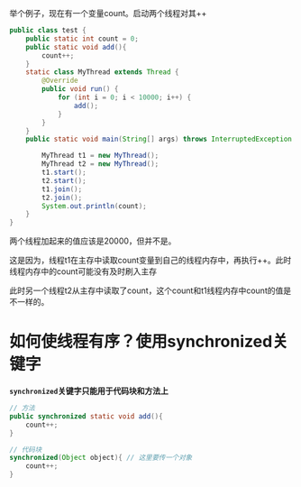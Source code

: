 举个例子，现在有一个变量count。启动两个线程对其++
```java
public class test {
    public static int count = 0;
    public static void add(){
        count++;
    }
    static class MyThread extends Thread {
        @Override
        public void run() {
            for (int i = 0; i < 10000; i++) {
                add();
            }
        }
    }
    public static void main(String[] args) throws InterruptedException {

        MyThread t1 = new MyThread();
        MyThread t2 = new MyThread();
        t1.start();
        t2.start();
        t1.join();
        t2.join();
        System.out.println(count);
    }
}
```
两个线程加起来的值应该是20000，但并不是。

这是因为，线程t1在主存中读取count变量到自己的线程内存中，再执行++。此时线程内存中的count可能没有及时刷入主存

此时另一个线程t2从主存中读取了count，这个count和t1线程内存中count的值是不一样的。

# 如何使线程有序？使用synchronized关键字
**`synchronized`关键字只能用于代码块和方法上**
``` java
// 方法
public synchronized static void add(){
    count++;
}

// 代码块
synchronized(Object object){ // 这里要传一个对象
    count++;
}
```